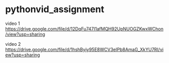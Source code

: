 # pythonvid_assignment

video 1
https://drive.google.com/file/d/12DqFu747I1afMQH92UpNUOGZKwxWChon/view?usp=sharing

video 2
https://drive.google.com/file/d/1hshByjy95E8WCV3eIPb8AmaG_XkYU7RI/view?usp=sharing
